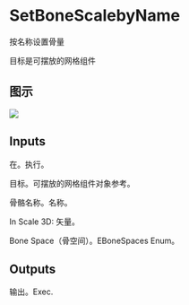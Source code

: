 # SetBoneScalebyName

按名称设置骨量

目标是可摆放的网格组件

## 图示

![]($-20221218-18252880.png)

## Inputs

在。执行。

目标。可摆放的网格组件对象参考。

骨骼名称。名称。

In Scale 3D: 矢量。

Bone Space（骨空间）。EBoneSpaces Enum。 

## Outputs

输出。Exec.
